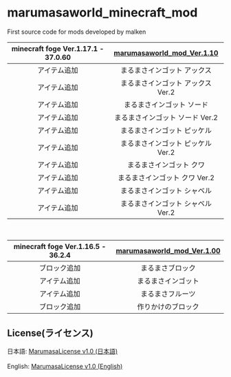 # marumasaworld_minecraft_mod
First source code for mods developed by malken
<br>

|minecraft foge Ver.1.17.1 - 37.0.60|[marumasaworld_mod_Ver.1.10](https://github.com/malken21/malken21_items/blob/main/marumasaworld_mod_1.17.1.jar?raw=true)|
|:-----------:|:------------:|
|アイテム追加|まるまさインゴット アックス|
|アイテム追加|まるまさインゴット アックス Ver.2|
|アイテム追加|まるまさインゴット ソード|
|アイテム追加|まるまさインゴット ソード Ver.2|
|アイテム追加|まるまさインゴット ピッケル|
|アイテム追加|まるまさインゴット ピッケル Ver.2|
|アイテム追加|まるまさインゴット クワ|
|アイテム追加|まるまさインゴット クワ Ver.2|
|アイテム追加|まるまさインゴット シャベル|
|アイテム追加|まるまさインゴット シャベル Ver.2|

<br>

|minecraft foge Ver.1.16.5 - 36.2.4|[marumasaworld_mod_Ver.1.00](https://github.com/malken21/malken21_items/blob/main/marumasaworld_mod_1.16.5.jar?raw=true)|
|:-----------:|:------------:|
|ブロック追加|まるまさブロック|
|アイテム追加|まるまさインゴット|
|アイテム追加|まるまさフルーツ|
|ブロック追加|作りかけのブロック|
## License(ライセンス)
日本語: [MarumasaLicense v1.0 (日本語)](https://github.com/malken21/MarumasaLicenses/blob/main/MarumasaLicense_v1.0/LICENSE-ja.md)
<br>
<br>
English: [MarumasaLicense v1.0 (English)](https://github.com/malken21/MarumasaLicenses/blob/main/MarumasaLicense_v1.0/LICENSE-en.md)
